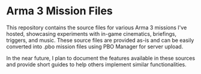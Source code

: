 # Arma 3 Mission Files
This repository contains the source files for various Arma 3 missions I've hosted, showcasing experiments with in-game cinematics, briefings, triggers, and music. These source files are provided as-is and can be easily converted into .pbo mission files using PBO Manager for server upload.

In the near future, I plan to document the features available in these sources and provide short guides to help others implement similar functionalities.